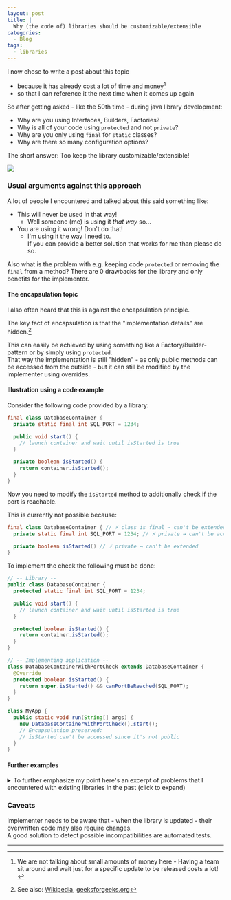 ```yaml
---
layout: post
title: |
  Why (the code of) libraries should be customizable/extensible
categories:
  - Blog
tags:
  - libraries
---
```


I now chose to write a post about this topic
* because it has already cost a lot of time and money[^1]
* so that I can reference it the next time when it comes up again

[^1]: We are not talking about small amounts of money here - Having a team sit around and wait just for a specific update to be released costs a lot!

So after getting asked - like the 50th time - during java library development:
* Why are you using Interfaces, Builders, Factories?
* Why is all of your code using ``protected`` and not ``private``?
* Why are you only using ``final`` for ``static`` classes?
* Why are there so many configuration options?

The short answer: Too keep the library customizable/extensible!

![](../../../../assets/blog/why-java-libraries-should-be-customizable-extensible/Patrick_Wallet_Library.jpg)

### Usual arguments against this approach

A lot of people I encountered and talked about this said something like: 
* This will never be used in that way!
   * Well someone (me) is using it _that way_ so...
* You are using it wrong! Don't do that!
   * I'm using it the way I need to.<br/>If you can provide a better solution that works for me than please do so.

Also what is the problem with e.g. keeping code ``protected`` or removing the ``final`` from a method?
There are 0 drawbacks for the library and only benefits for the implementer.

#### The encapsulation topic

I also often heard that this is against the encapsulation principle.

The key fact of encapsulation is that the "implementation details" are hidden.[^2]

[^2]: See also: [Wikipedia](https://en.wikipedia.org/wiki/Encapsulation_(computer_programming)), [geeksforgeeks.org](https://www.geeksforgeeks.org/encapsulation-in-java)

This can easily be achieved by using something like a Factory/Builder-pattern or by simply using ``protected``.<br/>
That way the implementation is still "hidden" - as only public methods can be accessed from the outside - but it can still be modified by the implementer using overrides.


#### Illustration using a code example

Consider the following code provided by a library:
```java
final class DatabaseContainer {
  private static final int SQL_PORT = 1234;

  public void start() {
    // launch container and wait until isStarted is true
  }

  private boolean isStarted() {
    return container.isStarted();
  }
}
```

Now you need to modify the ``isStarted`` method to additionally check if the port is reachable.

This is currently not possible because:
```java
final class DatabaseContainer { // ⚡ class is final → can't be extended
  private static final int SQL_PORT = 1234; // ⚡ private → can't be accessed in derived class 

  private boolean isStarted() // ⚡ private → can't be extended
}
```

To implement the check the following must be done:
```java
// -- Library --
public class DatabaseContainer {
  protected static final int SQL_PORT = 1234;

  public void start() {
    // launch container and wait until isStarted is true
  }

  protected boolean isStarted() {
    return container.isStarted();
  }
}

// -- Implementing application --
class DatabaseContainerWithPortCheck extends DatabaseContainer {
  @Override
  protected boolean isStarted() {
    return super.isStarted() && canPortBeReached(SQL_PORT);
  }
}

class MyApp {
  public static void run(String[] args) {
    new DatabaseContainerWithPortCheck().start(); 
    // Encapsulation preserved:
    // isStarted can't be accessed since it's not public
  }
}
```


#### Further examples

<details><summary>To further emphasize my point here's an excerpt of problems that I encountered with existing libraries in the past (click to expand)</summary>

<table>
  <tr>
    <th>Reference</th>
    <th>Problems</th>
    <th>Outcome <sup>Explanation below</sup></th>
  </tr>
  <tr>
    <td><a href="https://github.com/xdev-software/testcontainers-selenium">TestContainers Selenium</a></td>
    <td><a href="https://github.com/testcontainers/testcontainers-java/blob/2707f3143d3cfa8351f727bfd5752c1155818bd6/modules/selenium/src/main/java/org/testcontainers/containers/BrowserWebDriverContainer.java">Fields and methods are private</a><br/>Video recorder implementation can't be replaced<br/>Can't access constants for Ports, Passwords, etc.</td>
    <td>Hard-fork</td>
  </tr>
  <tr>
    <td><a href="https://github.com/xdev-software/testcontainers-advanced-imagebuilder">TestContainers Image-Builder</a></td>
    <td><a href="https://github.com/testcontainers/testcontainers-java/blob/2707f3143d3cfa8351f727bfd5752c1155818bd6/core/src/main/java/org/testcontainers/images/builder/ImageFromDockerfile.java">Fields and methods are private</a></td>
    <td>Hard-fork</td>
  </tr>
  <tr>
    <td><a href="https://github.com/xdev-software/spring-security-advanced-authentication-ui">spring-security-advanced-authentication-ui</a></td>
    <td>Field and methods are private.<br/>Filter can't be properly replaced in framework.<br/>Forced use of reflection to read/copy "internal" framework data.</td>
    <td>Overlay</td>
  </tr>
  <tr>
    <td><a href="https://github.com/spring-projects/spring-security/issues/14898">Spring Boot OidcUserService</a></td>
    <td>Method couldn't be overridden.<br/>After update method was customizable, however <a href="https://github.com/spring-projects/spring-security/blob/b63e8f50a5e90a47b5dac28d2c2d952d8de11973/oauth2/oauth2-client/src/main/java/org/springframework/security/oauth2/client/oidc/userinfo/OidcUserService.java#L148-L177">original code is still private and can't be reused</a></td>
    <td>Waited for update/<br/>Copied code</td>
  </tr>
  <tr>
    <td><a href="https://github.com/quarkusio/quarkus/issues/42990">Quarkus - OIDC Back-channel Logout</a></td>
    <td>Serious malfunction, rendering functionality completely unusable.<br/>Everything is private and not overwriteable. Only possible way to patch it are bytecode modifications or waiting for update.</td>
    <td>PR/Fix submitted to Quarkus.<br/>Implementing project delayed for ~1 week ($) while waiting for update and then performing it.</td>
  </tr>
  <tr>
    <td><a href="https://github.com/prometheus/client_java/issues/1173">prometheus-metrics Protobuf is not optional</a></td>
    <td>Bloated library with obsolete/experimental protocol.<br/>Used protobuf version was flagged by vulnerability scanner.<br/><a href="https://github.com/prometheus/client_java/blob/v1.3.1/prometheus-metrics-exposition-formats/src/main/java/io/prometheus/metrics/expositionformats/ExpositionFormats.java">Not designed in a customizable way</a></td>
    <td>Overlay/Update provided</td>
  </tr>
  <tr>
    <td><a href="https://hibernate.atlassian.net/browse/HHH-18873">Hibernate Annotation Processor - Entity Indexing</a></td>
    <td><a href="https://hibernate.atlassian.net/browse/HHH-18162?focusedCommentId=117262">No mention anywhere in changelogs.<br/>No option/flag to disable this; active by default.</a><a href="https://hibernate.atlassian.net/browse/HHH-18162?focusedCommentId=117274">Functionality is useless for some cases</a> and <a href="https://hibernate.atlassian.net/browse/HHH-18863">performance problems</a>.<br/>No way to overwrite the code since fields and methods are private.</td>
    <td>Update provides option to disable</td>
  </tr>
  <tr>
    <td><a href="https://github.com/xdev-software/flyway-core-slim">Flyway-Core Slim</a></td>
    <td><a href="https://github.com/flyway/flyway/blob/ba8b11c0272c744786e52049b0391710253ea7d2/flyway-core/src/main/java/org/flywaydb/core/internal/plugin/PluginRegister.java#L85-L104">Private methods</a> don't allow filtering out <a href="(https://github.com/flyway/flyway/issues/3893">unused things</a>.</td>
    <td>Overlay</td>
  </tr>
</table>

Common outcomes explained:
<ul>
  <li><i>Hard-fork</i><br/>Code was copied over and modified - may break when a new version is released.</li>
  <li><i>Overlay</i><br/>Code runs "on top" of existing code. May also replace existing code.</li>
</ul>

</details>

### Caveats

Implementer needs to be aware that - when the library is updated - their overwritten code may also require changes.<br/>
A good solution to detect possible incompatibilities are automated tests.

<!-- Section for footnotes -->
---
